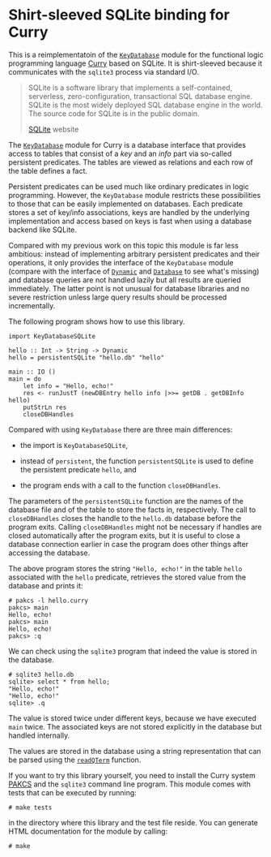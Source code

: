 Shirt-sleeved SQLite binding for Curry
======================================

This is a reimplementatoin of the [`KeyDatabase`] module for the
functional logic programming language [Curry] based on SQLite. It is
shirt-sleeved because it communicates with the `sqlite3` process via
standard I/O.

[Curry]: http://www.curry-language.org/
[`KeyDatabase`]: http://www.informatik.uni-kiel.de/~pakcs/lib/CDOC/KeyDatabase.html
[SQLite]: http://sqlite.org

> SQLite is a software library that implements a self-contained,
> serverless, zero-configuration, transactional SQL database
> engine. SQLite is the most widely deployed SQL database engine in the
> world. The source code for SQLite is in the public domain.
>
> [SQLite] website

The [`KeyDatabase`] module for Curry is a database interface that
provides access to tables that consist of a _key_ and an _info_ part
via so-called persistent predicates. The tables are viewed as
relations and each row of the table defines a fact.

Persistent predicates can be used much like ordinary predicates in
logic programming. However, the `KeyDatabase` module restricts these
possibilities to those that can be easily implemented on
databases. Each predicate stores a set of key/info associations, keys
are handled by the underlying implementation and access based on keys
is fast when using a database backend like SQLite.

Compared with my previous work on this topic this module is far less
ambitious: instead of implementing arbitrary persistent predicates and
their operations, it only provides the interface of the `KeyDatabase`
module (compare with the interface of [`Dynamic`] and [`Database`] to
see what's missing) and database queries are not handled lazily but
all results are queried immediately. The latter point is not unusual
for database libraries and no severe restriction unless large query
results should be processed incrementally.

[`Dynamic`]: http://www.informatik.uni-kiel.de/~pakcs/lib/CDOC/Dynamic.html
[`Database`]: http://www.informatik.uni-kiel.de/~pakcs/lib/CDOC/Database.html

The following program shows how to use this library.

    import KeyDatabaseSQLite
    
    hello :: Int -> String -> Dynamic
    hello = persistentSQLite "hello.db" "hello"
    
    main :: IO ()
    main = do
        let info = "Hello, echo!"
        res <- runJustT (newDBEntry hello info |>>= getDB . getDBInfo hello)
        putStrLn res
        closeDBHandles

Compared with using `KeyDatabase` there are three main differences:

  * the import is `KeyDatabaseSQLite`,

  * instead of `persistent`, the function `persistentSQLite` is used
    to define the persistent predicate `hello`, and

  * the program ends with a call to the function `closeDBHandles`.

The parameters of the `persistentSQLite` function are the names of
the database file and of the table to store the facts in,
respectively. The call to `closeDBHandles` closes the handle to the
`hello.db` database before the program exits. Calling `closeDBHandles`
might not be necessary if handles are closed automatically after the
program exits, but it is useful to close a database connection earlier
in case the program does other things after accessing the database.

The above program stores the string `"Hello, echo!"` in the table
`hello` associated with the `hello` predicate, retrieves the stored
value from the database and prints it:

    # pakcs -l hello.curry
    pakcs> main
    Hello, echo!
    pakcs> main
    Hello, echo!
    pakcs> :q

We can check using the `sqlite3` program that indeed the value is
stored in the database.

    # sqlite3 hello.db
    sqlite> select * from hello;
    "Hello, echo!"
    "Hello, echo!"
    sqlite> .q

The value is stored twice under different keys, because we have
executed `main` twice. The associated keys are not stored explicitly
in the database but handled internally.

The values are stored in the database using a string representation
that can be parsed using the [`readQTerm`] function.

[`readQTerm`]: http://www.informatik.uni-kiel.de/~pakcs/lib/CDOC/ReadShowTerm.html#readQTerm

If you want to try this library yourself, you need to install the
Curry system [PAKCS] and the `sqlite3` command line program. This
module comes with tests that can be executed by running:

    # make tests

in the directory where this library and the test file reside. You can
generate HTML documentation for the module by calling:

    # make

[PAKCS]: http://www.informatik.uni-kiel.de/~pakcs/download/

